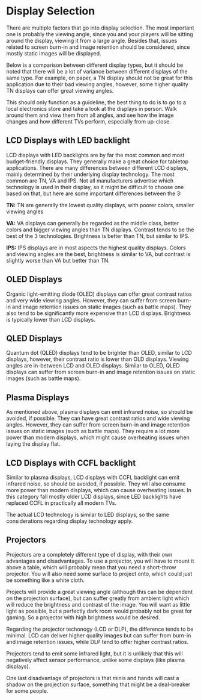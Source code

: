 # Display Selection
There are multiple factors that go into display selection. The most important one is probably the viewing angle, since you and your players will be sitting around the display, viewing it from a large angle. Besides that, issues related to screen burn-in and image retention should be considered, since mostly static images will be displayed.

Below is a comparison between different display types, but it should be noted that there will be a lot of variance between different displays of the same type. For example, on paper, a TN display should not be great for this application due to their bad viewing angles, however, some higher quality TN displays can offer great viewing angles.

This should only function as a guideline, the best thing to do is to go to a local electronics store and take a look at the displays in person. Walk around them and view them from all angles, and see how the image changes and how different TVs perform, especially from up-close.

## LCD Displays with LED backlight
LCD displays with LED backlights are by far the most common and most budget-friendly displays. They generally make a great choice for tabletop applications. There are many differences between different LCD displays, mainly determined by their underlying display technology. The most common are TN, VA and IPS. Not all manufacturers advertise which technology is used in their display, so it might be difficult to choose one based on that, but here are some important differences between the 3:

<b>TN:</b> TN are generally the lowest quality displays, with poorer colors, smaller viewing angles

<b>VA:</b> VA displays can generally be regarded as the middle class, better colors and bigger viewing angles than TN displays. Contrast tends to be the best of the 3 technologies. Brightness is better than TN, but similar to IPS.

<b>IPS:</b> IPS displays are in most aspects the highest quality displays. Colors and viewing angles are the best, brightness is similar to VA, but contrast is slightly worse than VA but better than TN.

## OLED Displays
Organic light-emitting diode (OLED) displays can offer great contrast ratios and very wide viewing angles. However, they can suffer from screen burn-in and image retention issues on static images (such as battle maps). They also tend to be significantly more expensive than LCD displays. Brightness is typically lower than LCD displays.

## QLED Displays
Quantum dot (QLED) displays tend to be brighter than OLED, similar to LCD displays, however, their contrast ratio is lower than OLD displays. Viewing angles are in-between LCD and OLED displays. Similar to OLED, QLED displays can suffer from screen burn-in and image retention issues on static images (such as battle maps).

## Plasma Displays
As mentioned above, plasma displays can emit infrared noise, so should be avoided, if possible. They can have great contrast ratios and wide viewing angles. However, they can suffer from screen burn-in and image retention issues on static images (such as battle maps). They require a lot more power than modern displays, which might cause overheating issues when laying the display flat.

## LCD Displays with CCFL backlight
Similar to plasma displays, LCD displays with CCFL backlight can emit infrared noise, so should be avoided, if possible. They will also consume more power than modern displays, which can cause overheating issues.
In this category fall mostly older LCD displays, since LED backlights have replaced CCFL in practically all modern TVs.

The actual LCD technology is similar to LED displays, so the same considerations regarding display technology apply.

## Projectors
Projectors are a completely different type of display, with their own advantages and disadvantages. To use a projector, you will have to mount it above a table, which will probably mean that you need a short-throw projector. You will also need some surface to project onto, which could just be something like a white cloth.

Projects will provide a great viewing angle (although this can be dependent on the projection surface), but can suffer greatly from ambient light which will reduce the brightness and contrast of the image. You will want as little light as possible, but a perfectly dark room would probably not be great for gaming. So a projector with high brightness would be desired.

Regarding the projector techonogy (LCD or DLP), the difference tends to be minimal. LCD can deliver higher quality images but can suffer from burn-in and image retention issues, while DLP tend to offer higher contrast ratios.

Projectors tend to emit some infrared light, but it is unlikely that this will negatively affect sensor performance, unlike some displays (like plasma displays).

One last disadvantage of projectors is that minis and hands will cast a shadow on the projection surface, something that might be a deal-breaker for some people.
